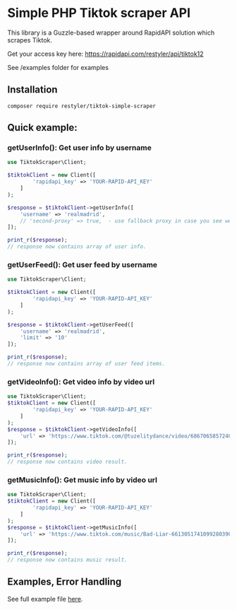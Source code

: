 # Simple PHP Tiktok scraper API
This library is a Guzzle-based wrapper around RapidAPI solution which scrapes Tiktok.

Get your access key here:
https://rapidapi.com/restyler/api/tiktok12

See /examples folder for examples

## Installation
```
composer require restyler/tiktok-simple-scraper
```

## Quick example:
### getUserInfo(): Get user info by username
```php
use TiktokScraper\Client;

$tiktokClient = new Client([
        'rapidapi_key' => 'YOUR-RAPID-API_KEY'
    ]
);

$response = $tiktokClient->getUserInfo([
    'username' => 'realmadrid',
    // 'second-proxy' => true,  - use fallback proxy in case you see weird errors like 404 for existing accounts. Every method supports this.
]);

print_r($response);
// response now contains array of user info.
```


### getUserFeed(): Get user feed by username
```php
use TiktokScraper\Client;

$tiktokClient = new Client([
        'rapidapi_key' => 'YOUR-RAPID-API_KEY'
    ]
);

$response = $tiktokClient->getUserFeed([
    'username' => 'realmadrid',
    'limit' => '10'
]);

print_r($response);
// response now contains array of user feed items.

```


### getVideoInfo(): Get video info by video url
```php
use TiktokScraper\Client;
$tiktokClient = new Client([
        'rapidapi_key' => 'YOUR-RAPID-API_KEY'
    ]
);
$response = $tiktokClient->getVideoInfo([
    'url' => 'https://www.tiktok.com/@tuzelitydance/video/6867065857240026369?sender_device=pc&sender_web_id=6842368731214956037&is_from_webapp=1'
]);

print_r($response);
// response now contains video result.

```


### getMusicInfo(): Get music info by video url
```php
use TiktokScraper\Client;
$tiktokClient = new Client([
        'rapidapi_key' => 'YOUR-RAPID-API_KEY'
    ]
);
$response = $tiktokClient->getMusicInfo([
    'url' => 'https://www.tiktok.com/music/Bad-Liar-6613051741099280390?lang=en'
]);

print_r($response);
// response now contains music result.

```


## Examples, Error Handling
See full example file [here](examples/index.php).


